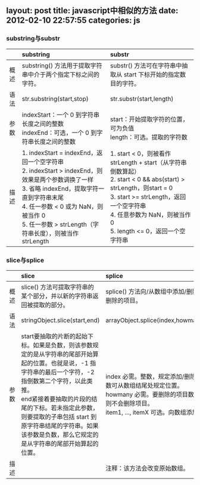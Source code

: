layout: post
title: javascript中相似的方法
date: 2012-02-10 22:57:55
categories: js
---
### substring与substr
|      | substring      |substr |
| :----------| :-------------| :-----------|
| 概述 |substring() 方法用于提取字符串中介于两个指定下标之间的字符。|substr() 方法可在字符串中抽取从 start 下标开始的指定数目的字符。|
| 语法 | str.substring(start,stop) |str.substr(start,length) |
| 参数 | indexStart：一个 0 到字符串长度之间的整数<br>indexEnd：可选，一个 0 到字符串长度之间的整数 |start：开始提取字符的位置，可为负值<br>length：可选。提取的字符数 |
| 描述 | 1. indexStart = indexEnd，返回一个空字符串<br>2. indexStart > indexEnd，则效果是两个参数调换了一样<br>3. 省略 indexEnd，提取字符一直到字符串末尾<br>4. 任一参数 < 0 或为 NaN，则被当作 0<br>5. 任一参数 > strLength（字符串长度），则被当作strLength |1. start < 0，则被看作 strLength + start（从字符串倒数算起）<br>2. start < 0 && abs(start) > strLength，则start = 0<br>3. start >= strLength，返回一个空字符串<br>4. 任意参数为 NaN，则被当作 0<br>5. length <= 0，返回一个空字符串  |

### slice与splice
|      | slice      |splice |
| :----------| :-------------| :-----------|
| 概述|slice() 方法可提取字符串的某个部分，并以新的字符串返回被提取的部分。 |splice() 方法向/从数组中添加/删除项目，然后返回被删除的项目。  |
| 语法|stringObject.slice(start,end) |arrayObject.splice(index,howmany,item1,.....,itemX)  |
| 参数|start要抽取的片断的起始下标。如果是负数，则该参数规定的是从字符串的尾部开始算起的位置。也就是说，-1 指字符串的最后一个字符，-2 指倒数第二个字符，以此类推。<br>end紧接着要抽取的片段的结尾的下标。若未指定此参数，则要提取的子串包括 start 到原字符串结尾的字符串。如果该参数是负数，那么它规定的是从字符串的尾部开始算起的位置。 |index 必需。整数，规定添加/删除项目的位置，使用负数可从数组结尾处规定位置。<br>howmany 必需。要删除的项目数量。如果设置为 0，则不会删除项目。<br>item1, ..., itemX 可选。向数组添加的新项目。 |
| 描述| |注释：该方法会改变原始数组。  |